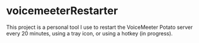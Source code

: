 # voicemeeterRestarter
This project is a personal tool I use to restart the VoiceMeeter Potato server every 20 minutes, using a tray icon, or using a hotkey (in progress).
